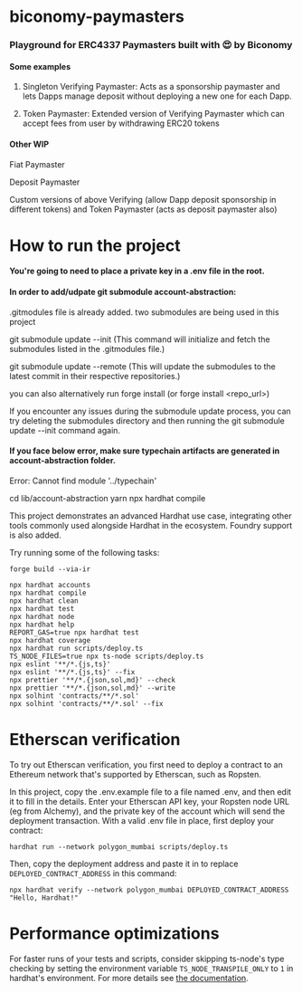 # biconomy-paymasters

### Playground for ERC4337 Paymasters built with :heart_eyes: by Biconomy 
#### Some examples 

1. Singleton Verifying Paymaster: Acts as a sponsorship paymaster and lets Dapps manage deposit without deploying a new one for each Dapp.

2. Token Paymaster: Extended version of Verifying Paymaster which can accept fees from user by withdrawing ERC20 tokens

#### Other WIP

Fiat Paymaster

Deposit Paymaster

Custom versions of above Verifying (allow Dapp deposit sponsorship in different tokens) and Token Paymaster (acts as deposit paymaster also)



# How to run the project

#### You're going to need to place a private key in a .env file in the root. ####

#### In order to add/udpate git submodule account-abstraction: ####
.gitmodules file is already added. two submodules are being used in this project

git submodule update --init (This command will initialize and fetch the submodules listed in the .gitmodules file.)

git submodule update --remote (This will update the submodules to the latest commit in their respective repositories.)

you can also alternatively run forge install (or forge install <repo_url>)

If you encounter any issues during the submodule update process, you can try deleting the submodules directory and then running the git submodule update --init command again.

#### If you face below error, make sure typechain artifacts are generated in account-abstraction folder. ####
Error: Cannot find module '../typechain'

cd lib/account-abstraction
yarn
npx hardhat compile


This project demonstrates an advanced Hardhat use case, integrating other tools commonly used alongside Hardhat in the ecosystem. Foundry support is also added.

Try running some of the following tasks:

```shell
forge build --via-ir

npx hardhat accounts
npx hardhat compile
npx hardhat clean
npx hardhat test
npx hardhat node
npx hardhat help
REPORT_GAS=true npx hardhat test
npx hardhat coverage
npx hardhat run scripts/deploy.ts
TS_NODE_FILES=true npx ts-node scripts/deploy.ts
npx eslint '**/*.{js,ts}'
npx eslint '**/*.{js,ts}' --fix
npx prettier '**/*.{json,sol,md}' --check
npx prettier '**/*.{json,sol,md}' --write
npx solhint 'contracts/**/*.sol'
npx solhint 'contracts/**/*.sol' --fix
```

# Etherscan verification

To try out Etherscan verification, you first need to deploy a contract to an Ethereum network that's supported by Etherscan, such as Ropsten.

In this project, copy the .env.example file to a file named .env, and then edit it to fill in the details. Enter your Etherscan API key, your Ropsten node URL (eg from Alchemy), and the private key of the account which will send the deployment transaction. With a valid .env file in place, first deploy your contract:

```shell
hardhat run --network polygon_mumbai scripts/deploy.ts
```

Then, copy the deployment address and paste it in to replace `DEPLOYED_CONTRACT_ADDRESS` in this command:

```shell
npx hardhat verify --network polygon_mumbai DEPLOYED_CONTRACT_ADDRESS "Hello, Hardhat!"
```

# Performance optimizations

For faster runs of your tests and scripts, consider skipping ts-node's type checking by setting the environment variable `TS_NODE_TRANSPILE_ONLY` to `1` in hardhat's environment. For more details see [the documentation](https://hardhat.org/guides/typescript.html#performance-optimizations).

